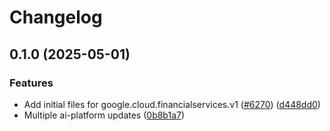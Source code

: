 # Changelog

## 0.1.0 (2025-05-01)


### Features

* Add initial files for google.cloud.financialservices.v1 ([#6270](https://github.com/googleapis/google-cloud-node/issues/6270)) ([d448dd0](https://github.com/googleapis/google-cloud-node/commit/d448dd0ffe1216d8564c0eba1c19f64049adf17b))
* Multiple ai-platform updates ([0b8b1a7](https://github.com/googleapis/google-cloud-node/commit/0b8b1a75f33bdf94000321d239834b9b10757862))
